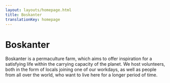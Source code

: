 ```yaml
---
layout: layouts/homepage.html
title: Boskanter
translationKey: homepage
---
```

# Boskanter

Boskanter is a permaculture farm, which aims to offer inspiration for a satisfying life within the carrying capacity of the planet. We host volunteers, both in the form of locals joining one of our workdays, as well as people from all over the world, who want to live here for a longer period of time.
